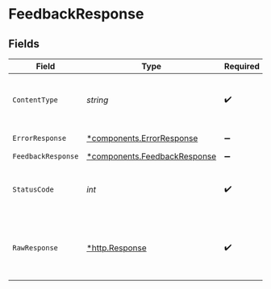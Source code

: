 # FeedbackResponse


## Fields

| Field                                                                       | Type                                                                        | Required                                                                    | Description                                                                 |
| --------------------------------------------------------------------------- | --------------------------------------------------------------------------- | --------------------------------------------------------------------------- | --------------------------------------------------------------------------- |
| `ContentType`                                                               | *string*                                                                    | :heavy_check_mark:                                                          | HTTP response content type for this operation                               |
| `ErrorResponse`                                                             | [*components.ErrorResponse](../../models/components/errorresponse.md)       | :heavy_minus_sign:                                                          | Bad Request                                                                 |
| `FeedbackResponse`                                                          | [*components.FeedbackResponse](../../models/components/feedbackresponse.md) | :heavy_minus_sign:                                                          | OK                                                                          |
| `StatusCode`                                                                | *int*                                                                       | :heavy_check_mark:                                                          | HTTP response status code for this operation                                |
| `RawResponse`                                                               | [*http.Response](https://pkg.go.dev/net/http#Response)                      | :heavy_check_mark:                                                          | Raw HTTP response; suitable for custom response parsing                     |
